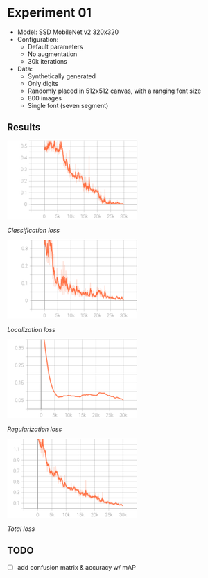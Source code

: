 # Experiment 01

- Model: SSD MobileNet v2 320x320
- Configuration:
  - Default parameters
  - No augmentation
  - 30k iterations
- Data:
  - Synthetically generated
  - Only digits
  - Randomly placed in 512x512 canvas, with a ranging font size
  - 800 images
  - Single font (seven segment)

## Results

<img src='./Loss_classification_loss.svg' width=300/>

*Classification loss*

<img src='./Loss_localization_loss.svg' width=300/>

*Localization loss*

<img src='./Loss_regularization_loss.svg' width=300/>

*Regularization loss*

<img src='./Loss_total_loss.svg' width=300/>

*Total loss*

## TODO

- [ ] add confusion matrix & accuracy w/ mAP